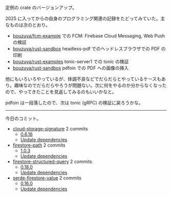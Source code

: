 定例の crate のバージョンアップ。

2025 に入ってからの自身のプログラミング関連の記録をたどってみていた。主なものは次のとおり。

- [bouzuya/fcm-example] での FCM: Firebase Cloud Messaging, Web Push の検証
- [bouzuya/rust-sandbox] headless-pdf でのヘッドレスブラウザでの PDF の印刷
- [bouzuya/rust-examples] tonic-server1 での tonic の検証
- [bouzuya/rust-sandbox] pdfoin での PDF への画像の挿入

他にもいろいろやっているが、体調不良などでだらだらとやっているケースもあり。趣味なのでだらだらやろうが問題ない。次に何をやるのか分からなくなったので、やってきたことを見返してみるのもいいかなと。

pdfoin は一段落したので、次は tonic (gRPC) の検証に戻ろうかな。

---

今日のコミット。

- [cloud-storage-signature](https://github.com/bouzuya/cloud-storage-signature) 2 commits
  - [0.6.16](https://github.com/bouzuya/cloud-storage-signature/commit/d7af75175de86abe182d86db88101bff5701faa1)
  - [Update dependencies](https://github.com/bouzuya/cloud-storage-signature/commit/3db5638eb91bed3474a676f20221979e6dee8d4e)
- [firestore-path](https://github.com/bouzuya/firestore-path) 2 commits
  - [1.0.3](https://github.com/bouzuya/firestore-path/commit/99e8d4453d7f8dd8579af59913ea01435a9c9ec0)
  - [Update dependencies](https://github.com/bouzuya/firestore-path/commit/2cad07720833c80d1ffad4c76018bd0797dffcee)
- [firestore-structured-query](https://github.com/bouzuya/firestore-structured-query) 2 commits
  - [0.18.0](https://github.com/bouzuya/firestore-structured-query/commit/d3ec75d6affe505add0a241bc530e6190e9a0705)
  - [Update dependencies](https://github.com/bouzuya/firestore-structured-query/commit/a06b72ae6bfb366999cf863bcd326a76a32b13e6)
- [serde-firestore-value](https://github.com/bouzuya/serde-firestore-value) 2 commits
  - [0.16.0](https://github.com/bouzuya/serde-firestore-value/commit/3e218518eb9fe11c5e86a549b6b89977c386f21a)
  - [Update dependencies](https://github.com/bouzuya/serde-firestore-value/commit/f3df7aa1eb789c7b969fd30cfdcd63e33f9ec71b)

[bouzuya/fcm-example]: https://github.com/bouzuya/fcm-example
[bouzuya/rust-examples]: https://github.com/bouzuya/rust-examples
[bouzuya/rust-sandbox]: https://github.com/bouzuya/rust-sandbox
